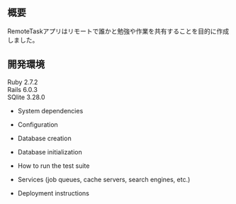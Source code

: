 ## 概要  
RemoteTaskアプリはリモートで誰かと勉強や作業を共有することを目的に作成しました。

## 開発環境  
Ruby 2.7.2  
Rails 6.0.3  
SQlite 3.28.0

* System dependencies

* Configuration

* Database creation

* Database initialization

* How to run the test suite

* Services (job queues, cache servers, search engines, etc.)

* Deployment instructions
